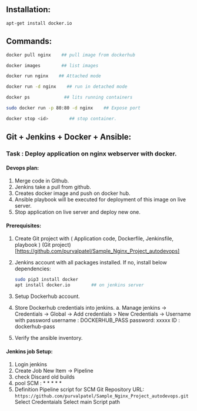 Installation:
-------------

`apt-get install docker.io`

Commands:
---------
```bash
docker pull nginx    ## pull image from dockerhub

docker images        ## list images

docker run nginx    ## Attached mode

docker run -d nginx    ## run in detached mode

docker ps             ## lits running containers

sudo docker run -p 80:80 -d nginx    ## Expose port

docker stop <id>        ## stop container.
```
Git + Jenkins + Docker + Ansible:
---------------------------------
### Task : Deploy application on nginx webserver with docker.

#### Devops plan:
1. Merge code in Github.
2. Jenkins take a pull from github.
3. Creates docker image and push on docker hub.
4. Ansible playbook will be executed for deployment of this image on live server.
5. Stop application on live server and deploy new one.

#### Prerequisites:
1. Create Git project with ( Application code, Dockerfile, Jenkinsfile, playbook )
    (Git project)[https://github.com/purvalpatel/Sample_Nginx_Project_autodevops]
   
2. Jenkins account with all packages installed.
   If no, install below dependencies:
    ```bash
    sudo pip3 install docker
    apt install docker.io        ## on jenkins server
    ```
   
4. Setup Dockerhub account.
5. Store Dockerhub credentials into jenkins.
    a. Manage jenkins -> Credentials -> Global -> Add credentials
       > New Credentials -> Username with password
       username : DOCKERHUB_PASS
       password: xxxxx
       ID : dockerhub-pass

6. Verify the ansible inventory.
   
#### Jenkins job Setup:
1. Login jenkins
2. Create Job
   New Item -> Pipeline
3. check Discard old builds
4. pool SCM : * * * * *
5. Definition
   Pipeline script for SCM
   Git
   Repository URL: `https://github.com/purvalpatel/Sample_Nginx_Project_autodevops.git`
   Select Credentaials
   Select main
   Script path
